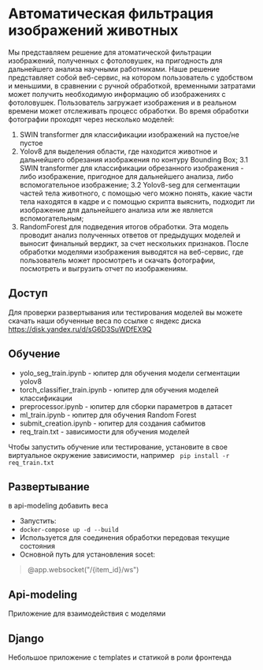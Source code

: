 # Автоматическая фильтрация изображений животных

Мы представляем решение для атоматической фильтрации изображений, полученных с фотоловушек, на пригодность для дальнейшего анализа научными работниками.
Наше решение представляет собой веб-сервис, на котором пользователь с удобством и меньшими, в сравнении с ручной обработкой, временными затратами может получить необходимую информацию об изображениях  с фотоловушек. Пользователь загружает изображения и в реальном времени может отслеживать процесс обработки. Во время обработки фотографии проходят через несколько моделей:
1. SWIN transformer для классификации изображений на пустое/не пустое
2. Yolov8 для выделения области, где находится животное и дальнейшего обрезания изображения по контуру Bounding Box;
3.1 SWIN transformer для классификации обрезанного изображения - либо изображение, пригодное для дальнейшего анализа, либо вспомогательное изображение;
3.2 Yolov8-seg для сегментации частей тела животного, с помощью чего можно понять, какие части тела находятся в кадре и с помощью скрипта выяснить, подходит ли изображение для дальнейшего анализа или же является вспомогательным;
4. RandomForest для подведения итогов обработки. Эта модель проводит анализ полученных ответов от предыдущих моделей и выносит финальный вердикт, за счет нескольких признаков. 
После обработки моделями изображения выводятся на веб-сервис, где пользователь может просмотреть и скачать фотографии, посмотреть и выгрузить отчет по изображениям. 

## Доступ

Для проверки развертывания или тестирования моделей вы можете скачать наши обученные веса по ссылке с яндекс диска https://disk.yandex.ru/d/sG6D3SuWDfEX9Q

## Обучение

- yolo_seg_train.ipynb - юпитер для обучения модели сегментации yolov8
- torch_classifier_train.ipynb - юпитер для обучения моделей классификации
- preprocessor.ipynb - юпитер для сборки параметров в датасет
- ml_train.ipynb - юпитер для обучения Random Forest
- submit_creation.ipynb - юпитер для создания сабмитов
- req_train.txt - зависимости для обучения моделей

Чтобы запустить обучение или тестирование, установите в свое виртуальное окружение зависимости, например ``` pip install -r req_train.txt```

## Развертывание
в api-modeling добавить веса
- Запустить:
- ``` docker-compose up -d --build  ```
- Используется для соединения обработки передовая текущие состояния
- Основной путь для установления socet:
> @app.websocket("/{item_id}/ws")

## Api-modeling 
Приложение для взаимодействия с моделями

## Django
Небольшое приложение с templates и статикой в роли фронтенда


